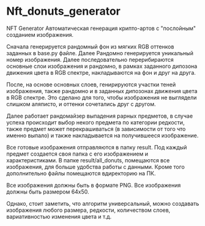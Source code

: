 # Nft_donuts_generator

NFT Generator Автоматическая генерация крипто-артов с "послойным" созданием изображения.

Сначала генерируется рандомный фон из мягких RGB оттенков заданных в base.py файле. Далее Рандомно генерируется уникальный номер изображения. 
Далее последовательно перерибираются основные слои изображения и рандомно, в рамках заданного дипозона движения цвета в RGB спектре, накладываются на фон и друг на друга.

После, на основе основных слоев, генирируются участки теней изображения, также рандомно и в заданных дипозонах движения цвета в RGB спектре. Это сделано для того, чтобы изображения не выглядели слишком аляписто, и оттенки сочетались друг с другом.

Далее работает рандомайзер выпадения рарных предметов, в случае успеха происходит выбор некого предмета по категории редкости, также предмет может перекрашиваться (в зависимости от того что именно выпало) и также накладывается на получившееся изображение.

Все готовые изображения отправляются в папку result. Под каждый предмет создается своя папка с его изображением и характеристиками. В папке result/all_donuts, помещаются все изображения, для больше удобства работы с данными. Кроме того дополнительно файлы помещаются вдиректорию на ПК.

Все изображения должны быть в формате PNG. Все изображения должны быть размером 64х50.

Однако, стоит заметить, что алгоритм универсальный, можно создавать изображения любого размера, редкости, количеством слоев, вариативностью изменения цвета и т.д.
